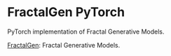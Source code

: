 # FractalGen PyTorch

PyTorch implementation of Fractal Generative Models.

[FractalGen](https://arxiv.org/abs/2502.17437): Fractal Generative Models.
